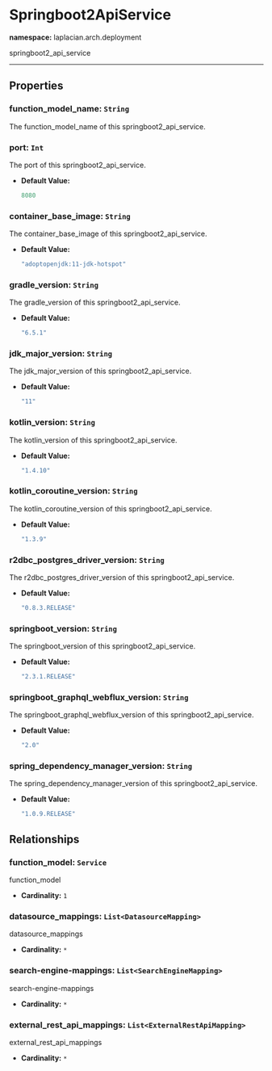 # **Springboot2ApiService**
**namespace:** laplacian.arch.deployment

springboot2_api_service



---

## Properties

### function_model_name: `String`
The function_model_name of this springboot2_api_service.

### port: `Int`
The port of this springboot2_api_service.
- **Default Value:**
  ```kotlin
  8080
  ```

### container_base_image: `String`
The container_base_image of this springboot2_api_service.
- **Default Value:**
  ```kotlin
  "adoptopenjdk:11-jdk-hotspot"
  ```

### gradle_version: `String`
The gradle_version of this springboot2_api_service.
- **Default Value:**
  ```kotlin
  "6.5.1"
  ```

### jdk_major_version: `String`
The jdk_major_version of this springboot2_api_service.
- **Default Value:**
  ```kotlin
  "11"
  ```

### kotlin_version: `String`
The kotlin_version of this springboot2_api_service.
- **Default Value:**
  ```kotlin
  "1.4.10"
  ```

### kotlin_coroutine_version: `String`
The kotlin_coroutine_version of this springboot2_api_service.
- **Default Value:**
  ```kotlin
  "1.3.9"
  ```

### r2dbc_postgres_driver_version: `String`
The r2dbc_postgres_driver_version of this springboot2_api_service.
- **Default Value:**
  ```kotlin
  "0.8.3.RELEASE"
  ```

### springboot_version: `String`
The springboot_version of this springboot2_api_service.
- **Default Value:**
  ```kotlin
  "2.3.1.RELEASE"
  ```

### springboot_graphql_webflux_version: `String`
The springboot_graphql_webflux_version of this springboot2_api_service.
- **Default Value:**
  ```kotlin
  "2.0"
  ```

### spring_dependency_manager_version: `String`
The spring_dependency_manager_version of this springboot2_api_service.
- **Default Value:**
  ```kotlin
  "1.0.9.RELEASE"
  ```

## Relationships

### function_model: `Service`
function_model
- **Cardinality:** `1`

### datasource_mappings: `List<DatasourceMapping>`
datasource_mappings
- **Cardinality:** `*`

### search-engine-mappings: `List<SearchEngineMapping>`
search-engine-mappings
- **Cardinality:** `*`

### external_rest_api_mappings: `List<ExternalRestApiMapping>`
external_rest_api_mappings
- **Cardinality:** `*`